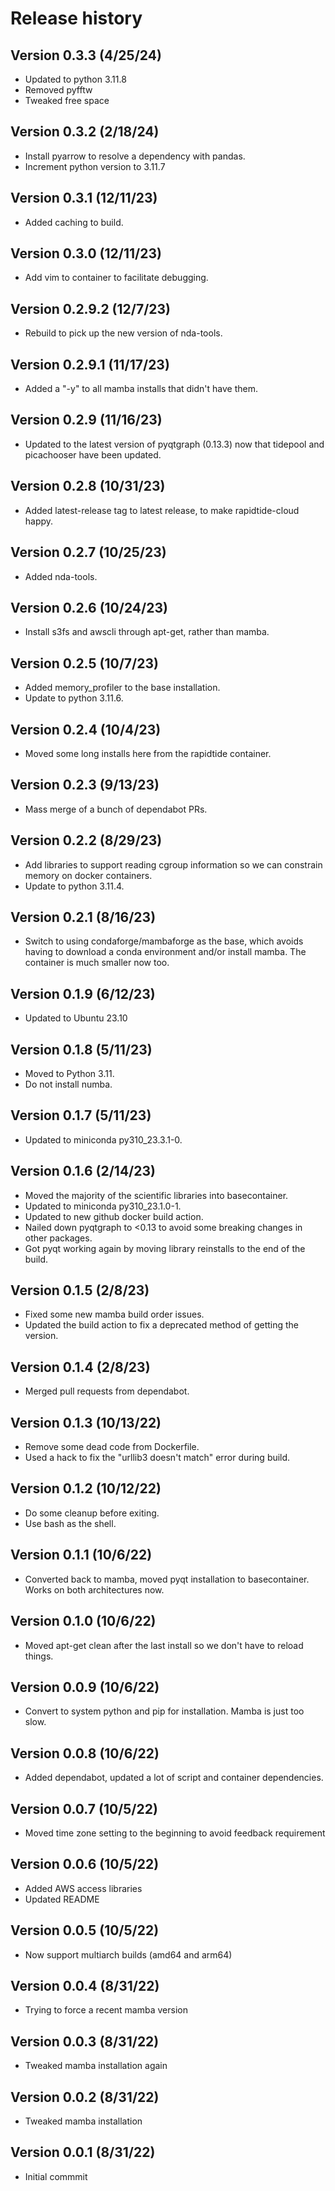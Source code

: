 # Release history

## Version 0.3.3 (4/25/24)
* Updated to python 3.11.8
* Removed pyfftw
* Tweaked free space

## Version 0.3.2 (2/18/24)
* Install pyarrow to resolve a dependency with pandas.
* Increment python version to 3.11.7

## Version 0.3.1 (12/11/23)
* Added caching to build.

## Version 0.3.0 (12/11/23)
* Add vim to container to facilitate debugging.

## Version 0.2.9.2 (12/7/23)
* Rebuild to pick up the new version of nda-tools.

## Version 0.2.9.1 (11/17/23)
* Added a "-y" to all mamba installs that didn't have them.

## Version 0.2.9 (11/16/23)
* Updated to the latest version of pyqtgraph (0.13.3) now that tidepool and picachooser have been updated.

## Version 0.2.8 (10/31/23)
* Added latest-release tag to latest release, to make rapidtide-cloud happy.

## Version 0.2.7 (10/25/23)
* Added nda-tools.

## Version 0.2.6 (10/24/23)
* Install s3fs and awscli through apt-get, rather than mamba.

## Version 0.2.5 (10/7/23)
* Added memory_profiler to the base installation.
* Update to python 3.11.6.

## Version 0.2.4 (10/4/23)
* Moved some long installs here from the rapidtide container.

## Version 0.2.3 (9/13/23)
* Mass merge of a bunch of dependabot PRs.

## Version 0.2.2 (8/29/23)
* Add libraries to support reading cgroup information so we can constrain memory on docker containers.
* Update to python 3.11.4.

## Version 0.2.1 (8/16/23)
* Switch to using condaforge/mambaforge as the base, which avoids having to download a conda environment and/or install mamba.  The container is much smaller now too.

## Version 0.1.9 (6/12/23)
* Updated to Ubuntu 23.10

## Version 0.1.8 (5/11/23)
* Moved to Python 3.11.
* Do not install numba.

## Version 0.1.7 (5/11/23)
* Updated to miniconda py310_23.3.1-0.

## Version 0.1.6 (2/14/23)
* Moved the majority of the scientific libraries into basecontainer.
* Updated to miniconda py310_23.1.0-1.
* Updated to new github docker build action.
* Nailed down pyqtgraph to <0.13 to avoid some breaking changes in other packages.
* Got pyqt working again by moving library reinstalls to the end of the build.

## Version 0.1.5 (2/8/23)
* Fixed some new mamba build order issues.
* Updated the build action to fix a deprecated method of getting the version.

## Version 0.1.4 (2/8/23)
* Merged pull requests from dependabot.

## Version 0.1.3 (10/13/22)
* Remove some dead code from Dockerfile.
* Used a hack to fix the "urllib3 doesn't match" error during build.

## Version 0.1.2 (10/12/22)
* Do some cleanup before exiting.
* Use bash as the shell.

## Version 0.1.1 (10/6/22)
* Converted back to mamba, moved pyqt installation to basecontainer.  Works on both architectures now.

## Version 0.1.0 (10/6/22)
* Moved apt-get clean after the last install so we don't have to reload things.

## Version 0.0.9 (10/6/22)
* Convert to system python and pip for installation.  Mamba is just too slow.

## Version 0.0.8 (10/6/22)
* Added dependabot, updated a lot of script and container dependencies.

## Version 0.0.7 (10/5/22)
* Moved time zone setting to the beginning to avoid feedback requirement

## Version 0.0.6 (10/5/22)
* Added AWS access libraries 
* Updated README

## Version 0.0.5 (10/5/22)
* Now support multiarch builds (amd64 and arm64)

## Version 0.0.4 (8/31/22)
* Trying to force a recent mamba version

## Version 0.0.3 (8/31/22)
* Tweaked mamba installation again

## Version 0.0.2 (8/31/22)
* Tweaked mamba installation

## Version 0.0.1 (8/31/22)
* Initial commmit

